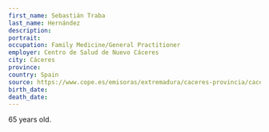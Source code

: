 ```yaml
---
first_name: Sebastián Traba
last_name: Hernández
description: 
portrait: 
occupation: Family Medicine/General Practitioner
employer: Centro de Salud de Nuevo Cáceres
city: Cáceres
province: 
country: Spain
source: https://www.cope.es/emisoras/extremadura/caceres-provincia/caceres/noticias/fallece-por-covid-19-medico-atencion-primaria-area-salud-caceres-20200513_716836
birth_date: 
death_date: 
---
```


65 years old.